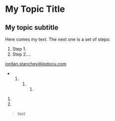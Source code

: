 # My Topic Title
## My topic subtitle
Here comes my text. The next one is a set of steps:
1. Step 1.
2. Step 2....

[jordan.stanchev@jpdocu.com](mailto:jordan.stanchev@jpdocu.com)
* 1. 1. 1. 
1. 
1. 

> text